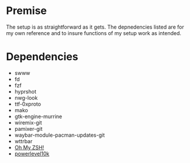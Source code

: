 # Premise
The setup is as straightforward as it gets. The depnedencies listed are for my own reference and to insure functions of my setup work as intended.

# Dependencies

- swww
- fd
- fzf
- hyprshot
- nwg-look
- ttf-0xproto
- mako
- gtk-engine-murrine
- wiremix-git
- pamixer-git
- waybar-module-pacman-updates-git
- wttrbar
- [Oh My ZSH!](https://ohmyz.sh/)
- [powerlevel10k](https://github.com/romkatv/powerlevel10k)
